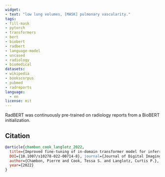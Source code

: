 ```yaml
---
widget:
- text: "low lung volumes, [MASK] pulmonary vascularity."
tags:
- fill-mask
- pytorch
- transformers
- bert
- biobert 
- radbert 
- language-model
- uncased
- radiology
- biomedical
datasets:
- wikipedia
- bookscorpus
- pubmed
- radreports
language:
  - en
license: mit
---
```


RadBERT was continuously pre-trained on radiology reports from a BioBERT initialization. 

## Citation

```bibtex
@article{chambon_cook_langlotz_2022, 
  title={Improved fine-tuning of in-domain transformer model for inferring COVID-19 presence in multi-institutional radiology reports}, 
  DOI={10.1007/s10278-022-00714-8}, journal={Journal of Digital Imaging}, 
  author={Chambon, Pierre and Cook, Tessa S. and Langlotz, Curtis P.}, 
  year={2022}
} 
```